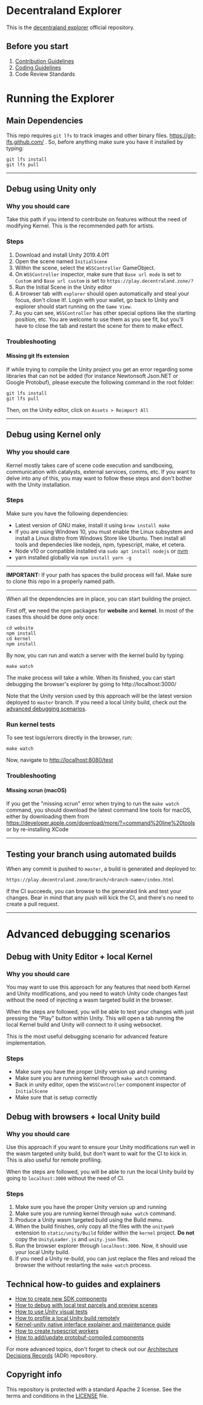 # Decentraland Explorer

This is the [decentraland explorer](https://play.decentraland.org) official repository.

## Before you start

1. [Contribution Guidelines](.github/CONTRIBUTING.md)
2. [Coding Guidelines](unity-client/style-guidelines.md)
3. Code Review Standards

# Running the Explorer

## Main Dependencies

This repo requires `git lfs` to track images and other binary files. https://git-lfs.github.com/ .
So, before anything make sure you have it installed by typing:

    git lfs install
    git lfs pull
    
---

## Debug using Unity only

### Why you should care

Take this path if you intend to contribute on features without the need of modifying Kernel.
This is the recommended path for artists.

### Steps

1. Download and install Unity 2019.4.0f1
2. Open the scene named `InitialScene`
3. Within the scene, select the `WSSController` GameObject.
4. On `WSSController` inspector, make sure that `Base url mode` is set to `Custom` 
and `Base url custom` is set to `https://play.decentraland.zone/?`
5. Run the Initial Scene in the Unity editor
6. A browser tab with `explorer` should open automatically and steal your focus, don't close it!. Login with your wallet, go back to Unity and explorer should start running on the `Game View`.
7. As you can see, `WSSController` has other special options like the starting position, etc. You are welcome to use them as you see fit, but you'll have to close the tab and restart the scene for them to make effect.

### Troubleshooting

#### Missing git lfs extension
If while trying to compile the Unity project you get an error regarding some libraries that can not be added (for instance Newtonsoft
Json.NET or Google Protobuf), please execute the following command in the root folder:

    git lfs install
    git lfs pull

Then, on the Unity editor, click on `Assets > Reimport All`

---

## Debug using Kernel only

### Why you should care

Kernel mostly takes care of scene code execution and sandboxing, communication with catalysts, external services, comms, etc. If you want to delve into any of this, you may want to follow these steps and don't bother with the Unity installation.

### Steps

Make sure you have the following dependencies:
- Latest version of GNU make, install it using `brew install make`
- If you are using Windows 10, you must enable the Linux subsystem and install a Linux distro from Windows Store like Ubuntu. Then install all tools and dependecies like nodejs, npm, typescript, make, et cetera.
- Node v10 or compatible installed via `sudo apt install nodejs` or [nvm](https://github.com/nvm-sh/nvm)
- yarn installed globally via `npm install yarn -g`

---
**IMPORTANT:** If your path has spaces the build process will fail. Make sure to clone this repo in a properly named path.

---
When all the dependencies are in place, you can start building the project.

First off, we need the npm packages for **website** and **kernel**. In most of the cases this should be done only once:

    cd website
    npm install
    cd kernel
    npm install

By now, you can run and watch a server with the kernel build by typing:

    make watch

The make process will take a while. When its finished, you can start debugging the browser's explorer by going to http://localhost:3000/

Note that the Unity version used by this approach will be the latest version deployed to `master` branch. If you need a local Unity build, check out the [advanced debugging scenarios](#advanced-debugging-scenarios).

### Run kernel tests

To see test logs/errors directly in the browser, run:

    make watch

Now, navigate to [http://localhost:8080/test](http://localhost:8080/test)

### Troubleshooting

#### Missing xcrun (macOS)
If you get the "missing xcrun" error when trying to run the `make watch` command, you should download the latest command line tools for macOS, either by downloading them from https://developer.apple.com/download/more/?=command%20line%20tools or by re-installing XCode

---

## Testing your branch using automated builds

When any commit is pushed to `master`, a build is generated and deployed to:
    
    https://play.decentraland.zone/branch/<branch-name>/index.html

If the CI succeeds, you can browse to the generated link and test your changes. Bear in mind that any push will kick the CI, and there's no need to create a pull request.

---
<a name="advanced-debugging-scenarios"></a>
# Advanced debugging scenarios

## Debug with Unity Editor + local Kernel

### Why you should care

You may want to use this approach for any features that need both Kernel and Unity modifications, and you need to watch Unity code changes fast without the need of injecting a wasm targeted build in the browser. 

When the steps are followed, you will be able to test your changes with just pressing the "Play" button within Unity. This will open a tab running the local Kernel build and Unity will connect to it using websocket. 

This is the most useful debugging scenario for advanced feature implementation.

### Steps

* Make sure you have the proper Unity version up and running
* Make sure you are running kernel through `make watch` command.
* Back in unity editor, open the `WSSController` component inspector of `InitialScene`
* Make sure that is setup correctly

## Debug with browsers + local Unity build

### Why you should care

Use this approach if you want to ensure your Unity modifications run well in the wasm targeted unity build, but don't want to wait for the CI to kick in. This is also useful for remote profiling. 

When the steps are followed, you will be able to run the local Unity build by going to `localhost:3000` without the need of CI.

### Steps

1. Make sure you have the proper Unity version up and running
2. Make sure you are running kernel through `make watch` command.
3. Produce a Unity wasm targeted build using the Build menu.
4. When the build finishes, only copy all the files with the `unityweb` extension to `static/unity/Build` folder within the `kernel` project. **Do not** copy the `UnityLoader.js` and `unity.json` files.
5. Run the browser explorer through `localhost:3000`. Now, it should use your local Unity build.
6. If you need a Unity re-build, you can just replace the files and reload the browser the without restarting the `make watch` process.

## Technical how-to guides and explainers

- [How to create new SDK components](docs/how-to-create-new-sdk-components.md)
- [How to debug with local test parcels and preview scenes](docs/how-to-test-parcels-and-preview-scenes.md)
- [How to use Unity visual tests](docs/how-to-use-unity-visual-tests.md)
- [How to profile a local Unity build remotely](docs/how-to-profile-a-local-unity-build-remotely.md)
- [Kernel-unity native interface explainer and maintenance guide](docs/kernel-unity-native-interface-explainer.md)
- [How to create typescript workers](docs/how-to-create-typescript-workers.md)
- [How to add/update protobuf-compiled components](docs/how-to-add-or-update-protobuf-compiled-components.md)

For more advanced topics, don't forget to check out our [Architecture Decisions Records](https://github.com/decentraland/adr) (ADR) repository. 

## Copyright info

This repository is protected with a standard Apache 2 license. See the terms and conditions in the [LICENSE](https://github.com/decentraland/unity-client/blob/master/LICENSE) file.
